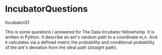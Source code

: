 # IncubatorQuestions
IncubatorQ1

This is some questions I answered for The Data Incubator fellowhship. It is written in Python. It describe an ant's random path to a coordinate m,n. And it calculates via a defined metric the probability and conditional probability of the ant's deviation from the ideal path (straight path).
